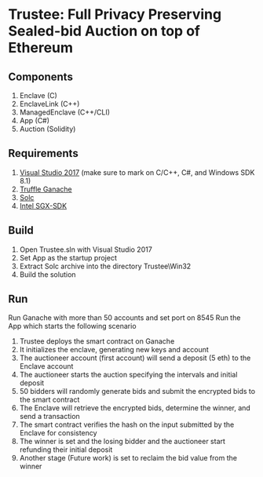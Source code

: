 # Trustee: Full Privacy Preserving Sealed-bid Auction on top of Ethereum

## Components
1. Enclave (C)
2. EnclaveLink (C++)
3. ManagedEnclave (C++/CLI)
4. App (C#)
5. Auction (Solidity)

## Requirements
1. [Visual Studio 2017](https://visualstudio.microsoft.com/downloads/) (make sure to mark on C/C++, C#, and Windows SDK 8.1)
2. [Truffle Ganache](https://truffleframework.com/ganache)
3. [Solc](https://github.com/ethereum/solidity/releases)
4. [Intel SGX-SDK](https://software.intel.com/en-us/sgx-sdk)

## Build
1. Open Trustee.sln with Visual Studio 2017
2. Set App as the startup project
3. Extract Solc archive into the directory Trustee\Win32
4. Build the solution

## Run
Run Ganache with more than 50 accounts and set port on 8545
Run the App which starts the following scenario
1. Trustee deploys the smart contract on Ganache
2. It initializes the enclave, generating new keys and account
3. The auctioneer account (first account) will send a deposit (5 eth) to the Enclave account
4. The auctioneer starts the auction specifying the intervals and initial deposit
5. 50 bidders will randomly generate bids and submit the encrypted bids to the smart contract
6. The Enclave will retrieve the encrypted bids, determine the winner, and send a transaction
7. The smart contract verifies the hash on the input submitted by the Enclave for consistency
8. The winner is set and the losing bidder and the auctioneer start refunding their initial deposit
9. Another stage (Future work) is set to reclaim the bid value from the winner
